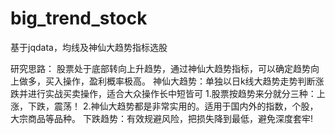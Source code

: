 # big_trend_stock
基于jqdata，均线及神仙大趋势指标选股

研究思路：
  股票处于底部转向上升趋势，通过神仙大趋势指标，可以确定趋势向上做多，买入操作，盈利概率极高。
  神仙大趋势：单独以日k线大趋势走势判断涨跌并进行实战买卖操作，适合大众操作长中短皆可
    1.股票按趋势来分就分三种：上涨，下跌，震荡！
    2.神仙大趋势都是非常实用的。适用于国内外的指数，个股，大宗商品等品种。
  下跌趋势：有效规避风险，把损失降到最低，避免深度套牢!

